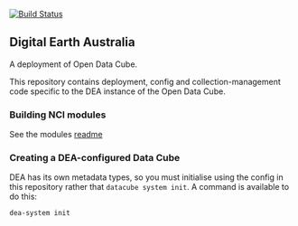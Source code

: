 [![Build Status](https://travis-ci.org/GeoscienceAustralia/digitalearthau.svg?branch=develop)](https://travis-ci.org/GeoscienceAustralia/digitalearthau)

## Digital Earth Australia

A deployment of Open Data Cube.

This repository contains deployment, config and collection-management code specific
to the DEA instance of the Open Data Cube.

### Building NCI modules

See the modules [readme](modules/README.md)

### Creating a DEA-configured Data Cube

DEA has its own metadata types, so you must initialise using the config in this
repository rather that `datacube system init`. A command is available to do this:

    dea-system init



